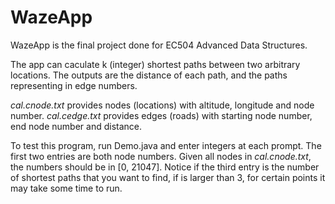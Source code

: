 # WazeApp

 WazeApp is the final project done for EC504 Advanced Data Structures.
 
The app can caculate k (integer) shortest paths between two arbitrary locations. The outputs are the distance of each path, and the paths representing in edge numbers.

*cal.cnode.txt* provides nodes (locations) with altitude, longitude and node number. *cal.cedge.txt* provides edges (roads) with starting node number, end node number and distance.

To test this program, run Demo.java and enter integers at each prompt. The first two entries are both node numbers. Given all nodes in *cal.cnode.txt*, the numbers should be in \[0, 21047]. Notice if the third entry is the number of shortest paths that you want to find, if is larger than 3, for certain points it may take some time to run.
